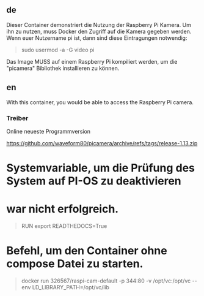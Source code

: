 ## de
Dieser Container demonstriert die Nutzung der Raspberry Pi Kamera.
Um ihn zu nutzen, muss Docker den Zugriff auf die Kamera gegeben werden.
Wenn euer Nutzername pi ist, dann sind diese Eintragungen notwendig:

> sudo usermod -a -G video pi

Das Image MUSS auf einem Raspberry Pi kompiliert werden,
um die "picamera" Bibliothek installieren zu können.


## en
With this container, you would be able to access the Raspberry Pi camera.

### Treiber
Online neueste Programmversion

https://github.com/waveform80/picamera/archive/refs/tags/release-1.13.zip

# Systemvariable, um die Prüfung des System auf PI-OS zu deaktivieren
# war nicht erfolgreich.
> RUN export READTHEDOCS=True

# Befehl, um den Container ohne compose Datei zu starten.

> docker run 326567/raspi-cam-default -p 344:80 -v /opt/vc:/opt/vc --env LD_LIBRARY_PATH=/opt/vc/lib
